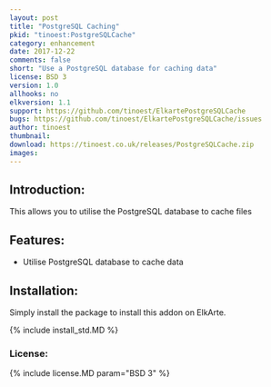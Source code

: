 ```yaml
---
layout: post
title: "PostgreSQL Caching"
pkid: "tinoest:PostgreSQLCache"
category: enhancement
date: 2017-12-22
comments: false
short: "Use a PostgreSQL database for caching data"
license: BSD 3
version: 1.0
allhooks: no
elkversion: 1.1
support: https://github.com/tinoest/ElkartePostgreSQLCache
bugs: https://github.com/tinoest/ElkartePostgreSQLCache/issues
author: tinoest
thumbnail:
download: https://tinoest.co.uk/releases/PostgreSQLCache.zip
images:
---
```


## Introduction:
This allows you to utilise the PostgreSQL database to cache files

## Features:
 - Utilise PostgreSQL database to cache data

## Installation:
Simply install the package to install this addon on ElkArte.

{% include install_std.MD %}

### License:
{% include license.MD param="BSD 3" %}
